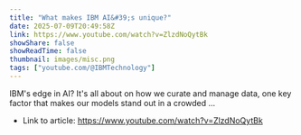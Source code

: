 ```yaml
---
title: "What makes IBM AI&#39;s unique?"
date: 2025-07-09T20:49:58Z
link: https://www.youtube.com/watch?v=ZlzdNoQytBk
showShare: false
showReadTime: false
thumbnail: images/misc.png
tags: ["youtube.com/@IBMTechnology"]
---
```

IBM's edge in AI? It's all about on how we curate and manage data, one key factor that makes our models stand out in a crowded ...

- Link to article: https://www.youtube.com/watch?v=ZlzdNoQytBk